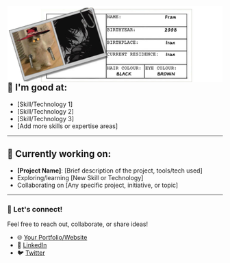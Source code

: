 <img src='https://raw.githubusercontent.com/Fr-zm/Fr-zm/refs/heads/main/readme/header.png' align="left">

## 🌟 I'm good at:
- [Skill/Technology 1]  
- [Skill/Technology 2]  
- [Skill/Technology 3]  
- [Add more skills or expertise areas]

---

## 🔨 Currently working on:
- **[Project Name]**: [Brief description of the project, tools/tech used]  
- Exploring/learning [New Skill or Technology]  
- Collaborating on [Any specific project, initiative, or topic]

---

### 🚀 Let's connect!
Feel free to reach out, collaborate, or share ideas!  
- 🌐 [Your Portfolio/Website](#)  
- 💼 [LinkedIn](#)  
- 🐦 [Twitter](#)  

